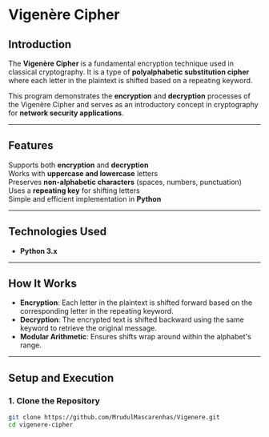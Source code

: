 # Vigenère Cipher 

## **Introduction**
The **Vigenère Cipher** is a fundamental encryption technique used in classical cryptography. It is a type of **polyalphabetic substitution cipher** where each letter in the plaintext is shifted based on a repeating keyword.

This program demonstrates the **encryption** and **decryption** processes of the Vigenère Cipher and serves as an introductory concept in cryptography for **network security applications**.

---

## **Features**
 Supports both **encryption** and **decryption**  
 Works with **uppercase and lowercase** letters  
 Preserves **non-alphabetic characters** (spaces, numbers, punctuation)  
 Uses a **repeating key** for shifting letters  
 Simple and efficient implementation in **Python**  

---

## **Technologies Used**
- **Python 3.x**  

---

## **How It Works**
- **Encryption**: Each letter in the plaintext is shifted forward based on the corresponding letter in the repeating keyword.  
- **Decryption**: The encrypted text is shifted backward using the same keyword to retrieve the original message.  
- **Modular Arithmetic**: Ensures shifts wrap around within the alphabet's range.

---

## **Setup and Execution**
### **1. Clone the Repository**
```sh
git clone https://github.com/MrudulMascarenhas/Vigenere.git
cd vigenere-cipher

